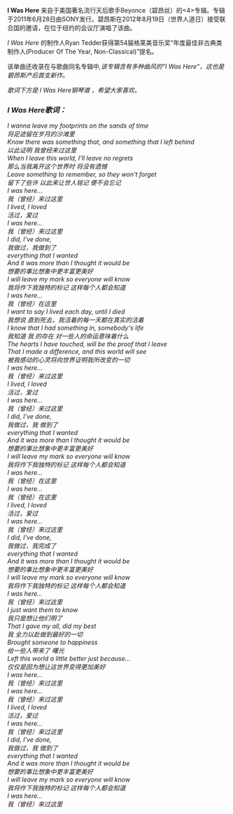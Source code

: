 

**I Was Here**
来自于美国著名流行天后歌手Beyonce（碧昂丝）的<4>专辑。专辑于2011年6月28日由SONY发行。碧昂斯在2012年8月19日（世界人道日）接受联合国的邀请，在位于纽约的会议厅演唱了该曲。

_I Was Here_ 的制作人Ryan Tedder获得第54届格莱美音乐奖“年度最佳非古典类制作人(Producer Of The Year,
Non-Classical)”提名。

该单曲还收录在与歌曲同名专辑中<I Was Here Remix Single>,该专辑含有多种曲风的“I Was Here”，这也是碧昂斯产后首支新作。

歌词下方是 _I Was Here钢琴谱_ ，希望大家喜欢。

### I Was Here歌词：

I wanna leave my footprints on the sands of time  
将足迹留在岁月的沙滩里  
Know there was something that, and something that I left behind  
以此证明 我曾经来过这里  
When I leave this world, I'll leave no regrets  
那么当我离开这个世界时 将没有遗憾  
Leave something to remember, so they won't forget  
留下了些许 以此来让世人铭记 便不会忘记  
I was here...  
我（曾经）来过这里  
I lived, I loved  
活过，爱过  
I was here...  
我（曾经）来过这里  
I did, I've done,  
我做过，我做到了  
everything that I wanted  
And it was more than I thought it would be  
想要的事比想象中更丰富更美好  
I will leave my mark so everyone will know  
我将作下我独特的标记 这样每个人都会知道  
I was here...  
我（曾经）在这里  
I want to say I lived each day, until I died  
我想说 直到死去，我活着的每一天都在真实的活着  
I know that I had something in, somebody's life  
我知道 我 的存在 对一些人的命运意味着什么  
The hearts I have touched, will be the proof that I leave  
That I made a difference, and this world will see  
被我感动的心灵将向世界证明我所改变的一切  
I was here...  
我（曾经）来过这里  
I lived, I loved  
活过，爱过  
I was here...  
我（曾经）来过这里  
I did, I've done,  
我做过，我 做到了  
everything that I wanted  
And it was more than I thought it would be  
想要的事比想象中更丰富更美好  
I will leave my mark so everyone will know  
我将作下我独特的标记 这样每个人都会知道  
I was here...  
我（曾经）在这里  
I was here...  
我（曾经）在这里  
I lived, I loved  
活过，爱过  
I was here...  
我（曾经）来过这里  
I did, I've done,  
我做过，我完成了  
everything that I wanted  
And it was more than I thought it would be  
想要的事比想象中更丰富更美好  
I will leave my mark so everyone will know  
我将作下我独特的标记 这样每个人都会知道  
I was here...  
我（曾经）来过这里  
I just want them to know  
我只是想让他们明了  
That I gave my all, did my best  
我 全力以赴做到最好的一切  
Brought someone to happiness  
给一些人带来了 曙光  
Left this world a little better just because...  
仅仅是因为想让这世界变得更加美好  
I was here...  
我（曾经）来过这里  
I was here...  
我（曾经）来过这里  
I lived, I loved  
活过，爱过  
I was here...  
我（曾经）来过这里  
I did, I've done,  
我做过，我 做到了  
everything that I wanted  
And it was more than I thought it would be  
想要的事比想象中更丰富更美好  
I will leave my mark so everyone will know  
我将作下我独特的标记 这样每个人都会知道  
I was here...  
我（曾经）来过这里

